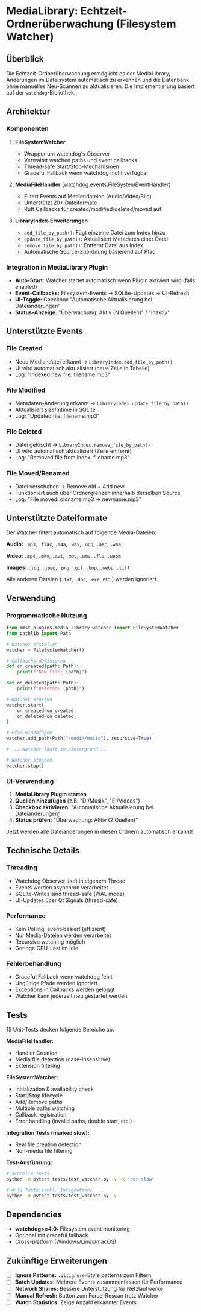 # MediaLibrary: Echtzeit-Ordnerüberwachung (Filesystem Watcher)

## Überblick

Die Echtzeit-Ordnerüberwachung ermöglicht es der MediaLibrary, Änderungen im Dateisystem automatisch zu erkennen und die Datenbank ohne manuelles Neu-Scannen zu aktualisieren. Die Implementierung basiert auf der `watchdog`-Bibliothek.

## Architektur

### Komponenten

1. **FileSystemWatcher**
   - Wrapper um watchdog's Observer
   - Verwaltet watched paths und event callbacks
   - Thread-safe Start/Stop-Mechanismen
   - Graceful Fallback wenn watchdog nicht verfügbar

2. **MediaFileHandler** (watchdog.events.FileSystemEventHandler)
   - Filtert Events auf Mediendateien (Audio/Video/Bild)
   - Unterstützt 20+ Dateiformate
   - Ruft Callbacks für created/modified/deleted/moved auf

3. **LibraryIndex-Erweiterungen**
   - `add_file_by_path()`: Fügt einzelne Datei zum Index hinzu
   - `update_file_by_path()`: Aktualisiert Metadaten einer Datei
   - `remove_file_by_path()`: Entfernt Datei aus Index
   - Automatische Source-Zuordnung basierend auf Pfad

### Integration in MediaLibrary Plugin

- **Auto-Start:** Watcher startet automatisch wenn Plugin aktiviert wird (falls enabled)
- **Event-Callbacks:** Filesystem-Events → SQLite-Updates → UI-Refresh
- **UI-Toggle:** Checkbox "Automatische Aktualisierung bei Dateiänderungen"
- **Status-Anzeige:** "Überwachung: Aktiv (N Quellen)" / "Inaktiv"

## Unterstützte Events

### File Created
- Neue Mediendatei erkannt → `LibraryIndex.add_file_by_path()`
- UI wird automatisch aktualisiert (neue Zeile in Tabelle)
- Log: "Indexed new file: filename.mp3"

### File Modified
- Metadaten-Änderung erkannt → `LibraryIndex.update_file_by_path()`
- Aktualisiert size/mtime in SQLite
- Log: "Updated file: filename.mp3"

### File Deleted
- Datei gelöscht → `LibraryIndex.remove_file_by_path()`
- UI wird automatisch aktualisiert (Zeile entfernt)
- Log: "Removed file from index: filename.mp3"

### File Moved/Renamed
- Datei verschoben → Remove old + Add new
- Funktioniert auch über Ordnergrenzen innerhalb derselben Source
- Log: "File moved: oldname.mp3 -> newname.mp3"

## Unterstützte Dateiformate

Der Watcher filtert automatisch auf folgende Media-Dateien:

**Audio:** `.mp3`, `.flac`, `.m4a`, `.wav`, `.ogg`, `.aac`, `.wma`

**Video:** `.mp4`, `.mkv`, `.avi`, `.mov`, `.wmv`, `.flv`, `.webm`

**Images:** `.jpg`, `.jpeg`, `.png`, `.gif`, `.bmp`, `.webp`, `.tiff`

Alle anderen Dateien (`.txt`, `.doc`, `.exe`, etc.) werden ignoriert.

## Verwendung

### Programmatische Nutzung

```python
from mmst.plugins.media_library.watcher import FileSystemWatcher
from pathlib import Path

# Watcher erstellen
watcher = FileSystemWatcher()

# Callbacks definieren
def on_created(path: Path):
    print(f"New file: {path}")

def on_deleted(path: Path):
    print(f"Deleted: {path}")

# Watcher starten
watcher.start(
    on_created=on_created,
    on_deleted=on_deleted,
)

# Pfad hinzufügen
watcher.add_path(Path("/media/music"), recursive=True)

# ... Watcher läuft im Hintergrund ...

# Watcher stoppen
watcher.stop()
```

### UI-Verwendung

1. **MediaLibrary Plugin starten**
2. **Quellen hinzufügen** (z.B. "D:/Musik", "E:/Videos")
3. **Checkbox aktivieren:** "Automatische Aktualisierung bei Dateiänderungen"
4. **Status prüfen:** "Überwachung: Aktiv (2 Quellen)"

Jetzt werden alle Dateiänderungen in diesen Ordnern automatisch erkannt!

## Technische Details

### Threading
- Watchdog Observer läuft in eigenem Thread
- Events werden asynchron verarbeitet
- SQLite-Writes sind thread-safe (WAL mode)
- UI-Updates über Qt Signals (thread-safe)

### Performance
- Kein Polling, event-basiert (effizient)
- Nur Media-Dateien werden verarbeitet
- Recursive watching möglich
- Geringe CPU-Last im Idle

### Fehlerbehandlung
- Graceful Fallback wenn watchdog fehlt
- Ungültige Pfade werden ignoriert
- Exceptions in Callbacks werden geloggt
- Watcher kann jederzeit neu gestartet werden

## Tests

15 Unit-Tests decken folgende Bereiche ab:

**MediaFileHandler:**
- Handler Creation
- Media file detection (case-insensitive)
- Extension filtering

**FileSystemWatcher:**
- Initialization & availability check
- Start/Stop lifecycle
- Add/Remove paths
- Multiple paths watching
- Callback registration
- Error handling (invalid paths, double start, etc.)

**Integration Tests (marked slow):**
- Real file creation detection
- Non-media file filtering

**Test-Ausführung:**
```bash
# Schnelle Tests
python -m pytest tests/test_watcher.py -v -k "not slow"

# Alle Tests (inkl. Integration)
python -m pytest tests/test_watcher.py -v
```

## Dependencies

- **watchdog>=4.0:** Filesystem event monitoring
- Optional mit graceful fallback
- Cross-platform (Windows/Linux/macOS)

## Zukünftige Erweiterungen

- [ ] **Ignore Patterns:** `.gitignore`-Style patterns zum Filtern
- [ ] **Batch Updates:** Mehrere Events zusammenfassen für Performance
- [ ] **Network Shares:** Bessere Unterstützung für Netzlaufwerke
- [ ] **Manual Refresh:** Button zum Force-Rescan trotz Watcher
- [ ] **Watch Statistics:** Zeige Anzahl erkannter Events
